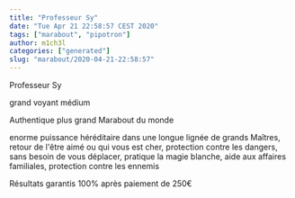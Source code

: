 ```yaml
---
title: "Professeur Sy"
date: "Tue Apr 21 22:58:57 CEST 2020"
tags: ["marabout", "pipotron"]
author: m1ch3l
categories: ["generated"]
slug: "marabout/2020-04-21-22:58:57"
---
```


Professeur Sy

grand voyant médium

Authentique plus grand Marabout du monde

enorme puissance héréditaire dans une longue lignée de grands Maîtres, retour de l'être aimé ou qui vous est cher, protection contre les dangers, sans besoin de vous déplacer, pratique la magie blanche, aide aux affaires familiales, protection contre les ennemis

Résultats garantis 100% après paiement de 250€
